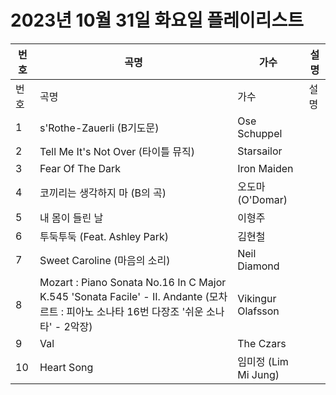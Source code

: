 # 2023년 10월 31일 화요일 플레이리스트

| 번호 | 곡명 | 가수 | 설명 |
|------|------|------|------|
| 번호 | 곡명 | 가수 | 설명 |
| 1 | s'Rothe-Zauerli (B기도문) | Ose Schuppel |  |
| 2 | Tell Me It's Not Over (타이틀 뮤직) | Starsailor |  |
| 3 | Fear Of The Dark | Iron Maiden |  |
| 4 | 코끼리는 생각하지 마 (B의 곡) | 오도마 (O'Domar) |  |
| 5 | 내 몸이 들린 날 | 이형주 |  |
| 6 | 투둑투둑 (Feat. Ashley Park) | 김현철 |  |
| 7 | Sweet Caroline (마음의 소리) | Neil Diamond |  |
| 8 | Mozart : Piano Sonata No.16 In C Major K.545 'Sonata Facile' - II. Andante (모차르트 : 피아노 소나타 16번 다장조 '쉬운 소나타' - 2악장) | Vikingur Olafsson |  |
| 9 | Val | The Czars |  |
| 10 | Heart Song | 임미정 (Lim Mi Jung) |  |
